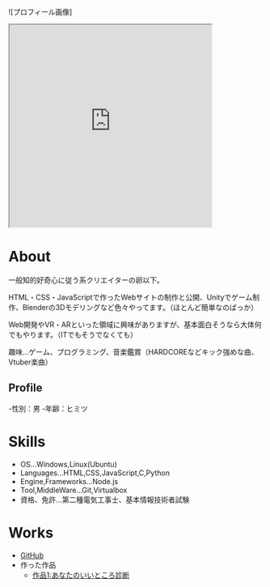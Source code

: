 ![プロフィール画像]<link rel="stylesheet" href="https://Err0r-SOZGGway.github.io/first piskel.png" />

<iframe src="https://openprocessing.org/sketch/1174070/embed/" width="400" height="400"></iframe>

# About

一般知的好奇心に従う系クリエイターの卵以下。

HTML・CSS・JavaScriptで作ったWebサイトの制作と公開、Unityでゲーム制作、Blenderの3Dモデリングなど色々やってます。（ほとんど簡単なのばっか）

Web開発やVR・ARといった領域に興味がありますが、基本面白そうなら大体何でもやります。（ITでもそうでなくても）


趣味…ゲーム、プログラミング、音楽鑑賞（HARDCOREなどキック強めな曲、Vtuber楽曲）


## Profile
-性別：男
-年齢：ヒミツ

# Skills
- OS…Windows,Linux(Ubuntu)
- Languages…HTML,CSS,JavaScript,C,Python
- Engine,Frameworks…Node.js
- Tool,MiddleWare…Git,Virtualbox
- 資格、免許…第二種電気工事士、基本情報技術者試験

# Works
- [GitHub](https://github.com/Err0r-SOZGGway)
- 作った作品
  - [作品1:あなたのいいところ診断](https://Err0r-SOZGGway.github.io/assessment/assessment.html)



